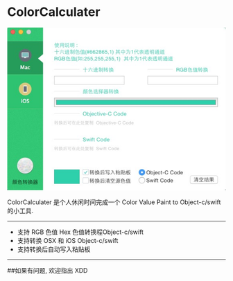 # ColorCalculater

![screenshot](ColorCalculater/screenshot.png)


ColorCalculater 是个人休闲时间完成一个 Color Value Paint to Object-c/swift 的小工具.

---
* 支持 RGB 色值 Hex 色值转换程Object-c/swift
* 支持转换 OSX 和 iOS Object-c/swift
* 支持转换后自动写入粘贴板
---

##如果有问题, 欢迎指出 XDD



